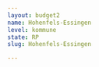 ```yaml
---
layout: budget2
name: Hohenfels-Essingen
level: kommune
state: RP
slug: Hohenfels-Essingen

---
```



